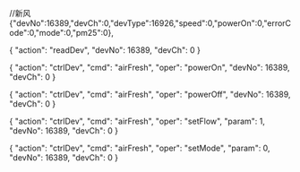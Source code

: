 //新风
{"devNo":16389,"devCh":0,"devType":16926,"speed":0,"powerOn":0,"errorCode":0,"mode":0,"pm25":0},

<!-- 正确 -->
{
  "action": "readDev",
  "devNo": 16389,
  "devCh": 0
}

{
  "action": "ctrlDev",
  "cmd": "airFresh",
  "oper": "powerOn",
  "devNo": 16389,
  "devCh": 0
}

{
  "action": "ctrlDev",
  "cmd": "airFresh",
  "oper": "powerOff",
  "devNo": 16389,
  "devCh": 0
}


<!-- 0-2 -->
{
  "action": "ctrlDev",
  "cmd": "airFresh",
  "oper": "setFlow",
  "param": 1,
  "devNo": 16389,
  "devCh": 0
}

{
  "action": "ctrlDev",
  "cmd": "airFresh",
  "oper": "setMode",
  "param": 0,
  "devNo": 16389,
  "devCh": 0
}

